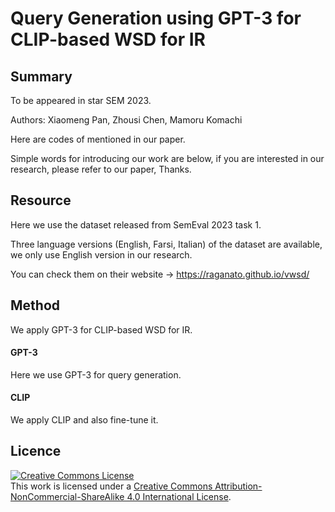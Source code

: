 # Query Generation using GPT-3 for CLIP-based WSD for IR

## Summary

To be appeared in star SEM 2023.

Authors: Xiaomeng Pan, Zhousi Chen, Mamoru Komachi

Here are codes of <Query Generation using GPT-3 for CLIP-based WSD for IR> mentioned in our paper.  

Simple words for introducing our work are below, if you are interested in our research, please refer to our paper, Thanks.

## Resource

Here we use the dataset released from SemEval 2023 task 1. 

Three language versions (English, Farsi, Italian) of the dataset are available, we only use English version in our research.

You can check them on their website → https://raganato.github.io/vwsd/

## Method

We apply GPT-3 for CLIP-based WSD for IR.

#### GPT-3

Here we use GPT-3 for query generation.

#### CLIP

We apply CLIP and also fine-tune it.

## Licence

<a rel="license" href="http://creativecommons.org/licenses/by-nc-sa/4.0/"><img alt="Creative Commons License" style="border-width:0" src="https://i.creativecommons.org/l/by-nc-sa/4.0/88x31.png" /></a><br />This work is licensed under a <a rel="license" href="http://creativecommons.org/licenses/by-nc-sa/4.0/">Creative Commons Attribution-NonCommercial-ShareAlike 4.0 International License</a>.
